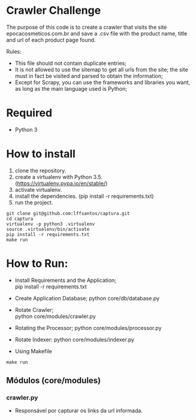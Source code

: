 # Crawler Challenge

The purpose of this code is to create a crawler that visits the site epocacosmeticos.com.br and save a .csv file with the product name, title and url of each product page found.

Rules:
 
 - This file should not contain duplicate entries;
 - It is not allowed to use the sitemap to get all urls from the site; the site must in fact be visited and parsed to obtain the information;
 - Except for Scrapy, you can use the frameworks and libraries you want, as long as the main language used is Python;
 
 
# Required
 - Python 3
 
# How to install

 1. clone the repository.
 2. create a virtualenv with Python 3.5. (https://virtualenv.pypa.io/en/stable/)
 3. activate virtualenv.
 4. install the dependencies. (pip install -r requirements.txt)
 5. run the project.
 
 ```console
 git clone git@github.com:lffsantos/captura.git
 cd captura
 virtualenv -p python3 .virtualenv
 source .virtualenv/bin/activate
 pip install -r requirements.txt
 make run
```

# How to Run:

 - Install Requirements and the Application;  
        pip install -r requirements.txt
 
 - Create Application Database;
		python core/db/database.py
 
 - Rotate Crawler;  
		python core/modules/crawler.py
        
- Rotating the Processor;
        python core/modules/processor.py

- Rotate Indexer:
        python core/modules/indexer.py

- Using Makefile
	
```console
make run
```

## Módulos (core/modules) 
 
### crawler.py
   - Responsável por capturar os links da url informada.  